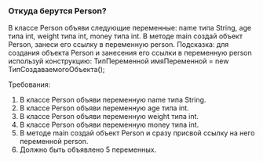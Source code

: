 
### Откуда берутся Person?

В классе Person объяви следующие переменные: name типа String, age типа int, weight типа int, money типа int.
В методе main создай объект Person, занеси его ссылку в переменную person.
Подсказка: для создания объекта Person и занесения его ссылки в переменную person используй конструкцию:
ТипПеременной имяПеременной = new ТипСоздаваемогоОбъекта();


Требования:
1.	В классе Person объяви переменную name типа String.
2.	В классе Person объяви переменную age типа int.
3.	В классе Person объяви переменную weight типа int.
4.	В классе Person объяви переменную money типа int.
5.	В методе main создай объект Person и сразу присвой ссылку на него переменной person.
6.	Должно быть объявлено 5 переменных.


